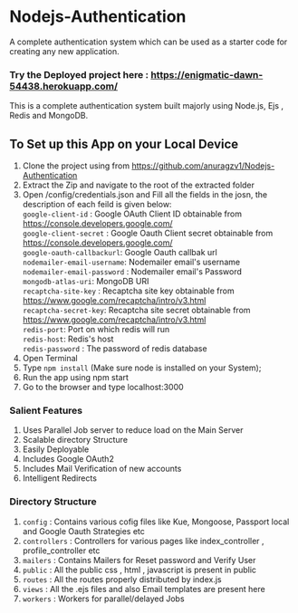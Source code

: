 # Nodejs-Authentication
A complete authentication system which can be used as a starter code for creating any
new application.

### Try the Deployed project here :  https://enigmatic-dawn-54438.herokuapp.com/

This is a complete authentication system built majorly using Node.js, Ejs , Redis and MongoDB.  
## To Set up this App on your Local Device 

1) Clone the project using from https://github.com/anuragzv1/Nodejs-Authentication
2) Extract the Zip and navigate to the root of the extracted folder
3) Open /config/credentials.json and Fill all the fields in the josn, the description of each feild is given below:  
 `google-client-id` : Google OAuth Client ID obtainable from https://console.developers.google.com/  
 `google-client-secret` : Google Oauth Client secret obtainable from https://console.developers.google.com/  
 `google-oauth-callbackurl`: Google Oauth callbak url  
 `nodemailer-email-username`: Nodemailer email's username  
 `nodemailer-email-password` : Nodemailer email's Password   
 `mongodb-atlas-uri`: MongoDB URI  
 `recaptcha-site-key` : Recaptcha site key obtainable from https://www.google.com/recaptcha/intro/v3.html  
 `recaptcha-secret-key`: Recaptcha site secret obtainable from https://www.google.com/recaptcha/intro/v3.html   
 `redis-port`: Port on which redis will run  
 `redis-host`: Redis's host  
 `redis-password` : The password of redis database  
4) Open Terminal
5) Type `npm install` (Make sure node is installed on your System);
6) Run the app using npm start
7) Go to the browser and type localhost:3000

### Salient Features

1) Uses Parallel Job server to reduce load on the Main Server
2) Scalable directory Structure
3) Easily Deployable
4) Includes Google OAuth2
5) Includes Mail Verification of new accounts
6) Intelligent Redirects

### Directory Structure

1) `config` : Contains various cofig files like Kue, Mongoose, Passport local and Google Oauth Strategies etc  
2) `controllers` : Controllers for various pages like index_controller , profile_controller etc
3) `mailers` : Contains Mailers for Reset password and Verify User
4) `public` : All the public css , html , javascript is present in public
5) `routes` : All the routes properly distributed by index.js
6) `views` : All the .ejs files and also Email templates are present here
7) `workers` : Workers for parallel/delayed Jobs 




